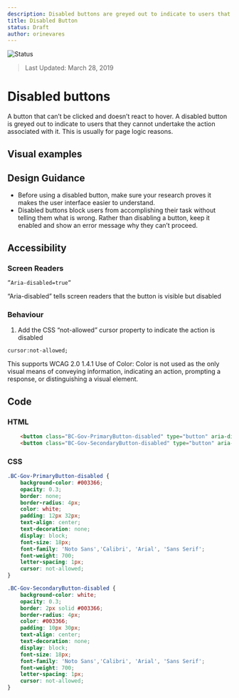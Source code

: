 ```yaml
---
description: Disabled buttons are greyed out to indicate to users that they cannot undertake the action associated with it.
title: Disabled Button
status: Draft
author: orinevares
---
```


![Status](https://img.shields.io/badge/Recommended-Draft-orange.svg)
> Last Updated: March 28, 2019

# Disabled buttons

A button that can’t be clicked and doesn’t react to hover. A disabled button is greyed out to indicate to users that they cannot undertake the action associated with it. This is usually for page logic reasons.

## Visual examples

<component-preview path="components/disabled_button/sample.html" height="100px" width="800px"> </component-preview>

## Design Guidance

* Before using a disabled button, make sure your research proves it makes the user interface easier to understand.
* Disabled buttons block users from accomplishing their task without telling them what is wrong. Rather than disabling a button, keep it enabled and show an error message why they can’t proceed. 

## Accessibility

### Screen Readers

` ”Aria-disabled=true” `

“Aria-disabled” tells screen readers that the button is visible but disabled

### Behaviour
1. Add the CSS “not-allowed” cursor property to indicate the action is disabled

`cursor:not-allowed;`

This supports WCAG 2.0 1.4.1 Use of Color: Color is not used as the only visual means of conveying information, indicating an action, prompting a response, or distinguishing a visual element.

## Code

### HTML

```html
    <button class="BC-Gov-PrimaryButton-disabled" type="button" aria-disabled="true" name="button" disabled>Submit</button>
    <button class="BC-Gov-SecondaryButton-disabled" type="button" aria-disabled="true" name="button" disabled>Cancel</button>
```

### CSS

```css
.BC-Gov-PrimaryButton-disabled {
    background-color: #003366;
    opacity: 0.3;
    border: none;
    border-radius: 4px;
    color: white;
    padding: 12px 32px;
    text-align: center;
    text-decoration: none;
    display: block;
    font-size: 18px;
    font-family: 'Noto Sans','Calibri', 'Arial', 'Sans Serif';
    font-weight: 700;
    letter-spacing: 1px;
    cursor: not-allowed;
}

.BC-Gov-SecondaryButton-disabled {
    background-color: white;
    opacity: 0.3;
    border: 2px solid #003366;
    border-radius: 4px;
    color: #003366;
    padding: 10px 30px;
    text-align: center;
    text-decoration: none;
    display: block;
    font-size: 18px;
    font-family: 'Noto Sans','Calibri', 'Arial', 'Sans Serif';
    font-weight: 700;
    letter-spacing: 1px;
    cursor: not-allowed;
}

```
